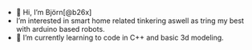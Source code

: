 - 👋 Hi, I’m Björn[@b26x]
- I’m interested in smart home related tinkering aswell as tring my best with arduino based robots. 
- 🌱 I’m currently learning to code in C++ and basic 3d modeling.

<!---
b26x/b26x is a ✨ special ✨ repository because its `README.md` (this file) appears on your GitHub profile.
You can click the Preview link to take a look at your changes.
--->
